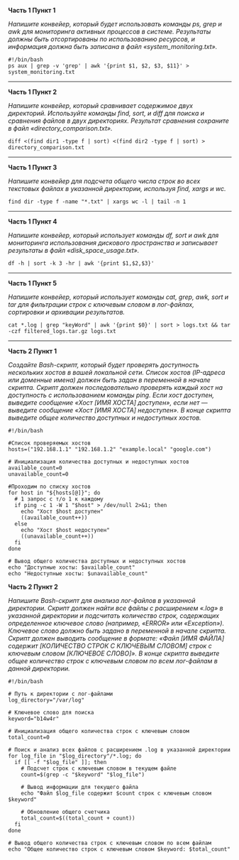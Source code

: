 **Часть 1 Пункт 1**

*Напишите конвейер, который будет использовать команды ps, grep и awk для мониторинга активных процессов в системе. Результаты должны быть отсортированы по использованию ресурсов, и информация должна быть записана в файл «system_monitoring.txt».*
```shell
#!/bin/bash
ps aux | grep -v 'grep' | awk '{print $1, $2, $3, $11}' > system_monitoring.txt
```
---
**Часть 1 Пункт 2**

*Напишите конвейер, который сравнивает содержимое двух директорий. Используйте команды find, sort, и diff для поиска и сравнения файлов в двух директориях. Результат сравнения сохраните в файл «directory_comparison.txt».*
```shell
diff <(find dir1 -type f | sort) <(find dir2 -type f | sort) > directory_comparison.txt
```
---
**Часть 1 Пункт 3**

*Напишите конвейер для подсчета общего числа строк во всех текстовых файлах в указанной директории, используя find, xargs и wc.*
```shell
find dir -type f -name "*.txt" | xargs wc -l | tail -n 1
```
---
**Часть 1 Пункт 4**

*Напишите конвейер, который использует команды df, sort и awk для мониторинга использования дискового пространства и записывает результаты в файл «disk_space_usage.txt».*
```shell
df -h | sort -k 3 -hr | awk '{print $1,$2,$3}'
```
---
**Часть 1 Пункт 5**

*Напишите конвейер, который использует команды cat, grep, awk, sort и tar для фильтрации строк с ключевым словом в лог-файлах, сортировки и архивации результатов.*
```shell
cat *.log | grep "keyWord" | awk '{print $0}' | sort > logs.txt && tar -czf filtered_logs.tar.gz logs.txt
```
---
**Часть 2 Пункт 1**

*Создайте Bash-скрипт, который будет проверять доступность нескольких хостов в вашей локальной сети. Список хостов (IP-адреса или доменные имена) должен быть задан в переменной в начале скрипта. Скрипт должен последовательно проверять каждый хост на доступность с использованием команды ping. Если хост доступен, выведите сообщение «Хост [ИМЯ ХОСТА] доступен», если нет — выведите сообщение «Хост [ИМЯ ХОСТА] недоступен». В конце скрипта выведите общее количество доступных и недоступных хостов.*

```shell
#!/bin/bash

#Список проверяемых хостов
hosts=("192.168.1.1" "192.168.1.2" "example.local" "google.com")

# Инициализация количества доступных и недоступных хостов
available_count=0
unavailable_count=0

#Проходим по списку хостов
for host in "${hosts[@]}"; do
  # 1 запрос с т/о 1 к каждому
  if ping -c 1 -W 1 "$host" > /dev/null 2>&1; then
    echo "Хост $host доступен"
    ((available_count++))
  else
    echo "Хост $host недоступен"
    ((unavailable_count++))
  fi
done

# Вывод общего количества доступных и недоступных хостов
echo "Доступные хосты: $available_count"
echo "Недоступные хосты: $unavailable_count"
```

**Часть 2 Пункт 2**

*Напишите Bash-скрипт для анализа лог-файлов в указанной директории. Скрипт должен найти все файлы с расширением «.log» в указанной директории и подсчитать количество строк, содержащих определенное ключевое слово (например, «ERROR» или «Exception»). Ключевое слово должно быть задано в переменной в начале скрипта. Скрипт должен выводить сообщение в формате: «Файл [ИМЯ ФАЙЛА] содержит [КОЛИЧЕСТВО СТРОК С КЛЮЧЕВЫМ СЛОВОМ] строк с ключевым словом [КЛЮЧЕВОЕ СЛОВО]». В конце скрипта выведите общее количество строк с ключевым словом по всем лог-файлам в данной директории.*

```shell
#!/bin/bash

# Путь к директории с лог-файлами
log_directory="/var/log"

# Ключевое слово для поиска
keyword="b14w4r"

# Инициализация общего количества строк с ключевым словом
total_count=0

# Поиск и анализ всех файлов с расширением .log в указанной директории
for log_file in "$log_directory"/*.log; do
  if [[ -f "$log_file" ]]; then
    # Подсчет строк с ключевым словом в текущем файле
    count=$(grep -c "$keyword" "$log_file")
    
    # Вывод информации для текущего файла
    echo "Файл $log_file содержит $count строк с ключевым словом $keyword"
    
    # Обновление общего счетчика
    total_count=$((total_count + count))
  fi
done

# Вывод общего количества строк с ключевым словом по всем файлам
echo "Общее количество строк с ключевым словом $keyword: $total_count"
```